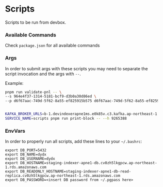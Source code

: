 # Scripts

Scripts to be run from devbox.

### Available Commands
Check `package.json` for all available commands

### Args

In order to submit args with these scripts you may need to separate the script invocation and the args with `--`.

Example:

```sh
pnpm run validate-pnl -- \
--s 964e4f37-1314-5181-bcf9-d3b0a30d86ed \
--p d6f67aac-749d-5f62-8a55-ef825915b575 d6f67aac-749d-5f62-8a55-ef825915b575


KAFKA_BROKER_URLS=b-1.devindexerapne1ms.e0k85v.c3.kafka.ap-northeast-1.amazonaws.com:9092 \
SERVICE_NAME=scripts pnpm run print-block -- --h 9265388
```

### EnvVars

In order to properly run all scripts, add these lines to your `~/.bashrc`:

```
export DB_PORT=5432
export DB_NAME=dydx
export DB_USERNAME=dydx
export DB_HOSTNAME=staging-indexer-apne1-db.cv0zh5lkgpcw.ap-northeast-1.rds.amazonaws.com
export DB_READONLY_HOSTNAME=staging-indexer-apne1-db-read-replica.cv0zh5lkgpcw.ap-northeast-1.rds.amazonaws.com
export DB_PASSWORD=<insert DB password from ~/.pgpass here>
```

